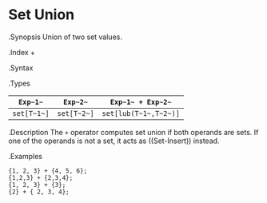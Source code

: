 # Set Union

.Synopsis
Union of two set values.

.Index
+

.Syntax

.Types

| `Exp~1~`    |  `Exp~2~`    | `Exp~1~ + Exp~2~`       |
| --- | --- | --- |
| `set[T~1~]` |  `set[T~2~]` | `set[lub(T~1~,T~2~)]`   |


.Description
The `+` operator computes set union if both operands are sets. If one of the operands is not a set, it acts as ((Set-Insert)) instead.

.Examples
```rascal-shell
{1, 2, 3} + {4, 5, 6};
{1,2,3} + {2,3,4};
{1, 2, 3} + {3};
{2} + { 2, 3, 4};
```

